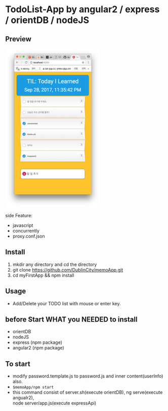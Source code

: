 
# TodoList-App by angular2 / express / orientDB / nodeJS

## Preview
<img src="https://github.com/DublinCity/memoApp/blob/master/preview.png?raw=true" width=300px; height=500px;>

side Feature:
- javascript
- concurrently
- proxy.conf.json

## Install

1. mkdir any directory and cd the directory 
2. git clone https://github.com/DublinCity/memoApp.git
2. cd myFirstApp && npm install

## Usage 
- Add/Delete your TODO list with mouse or enter key.

## before Start WHAT you NEEDED to install
- orientDB
- nodeJS
- express (npm package)
- angular2 (npm package)

## To start
- modify password.template.js to password.js and inner content(userInfo) also. 
- `$memoApp/npm start`
- this command consist of server.sh(execute orientDB), ng serve(execute angualr2),   
node server/app.js(execute expressApi)
